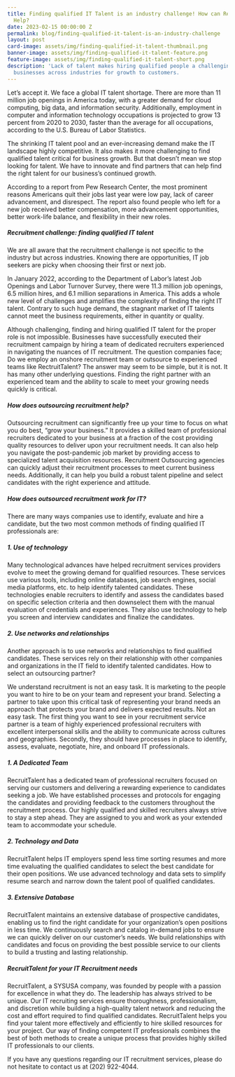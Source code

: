 ```yaml
---
title: Finding qualified IT Talent is an industry challenge! How can RecruitTalent
  Help?
date: 2023-02-15 00:00:00 Z
permalink: blog/finding-qualified-it-talent-is-an-industry-challenge
layout: post
card-image: assets/img/finding-qualified-it-talent-thumbnail.png
banner-image: assets/img/finding-qualified-it-talent-feature.png
feature-image: assets/img/finding-qualified-it-talent-short.png
description: 'Lack of talent makes hiring qualified people a challenging task for
  businesses across industries for growth to customers.                                      '
---
```


Let’s accept it. We face a global IT talent shortage. There are more than 11 million job openings in America today, with a greater demand for cloud computing, big data, and information security. Additionally, employment in computer and information technology occupations is projected to grow 13 percent from 2020 to 2030, faster than the average for all occupations, according to the U.S. Bureau of Labor Statistics.

The shrinking IT talent pool and an ever-increasing demand make the IT landscape highly competitive. It also makes it more challenging to find qualified talent critical for business growth. But that doesn’t mean we stop looking for talent. We have to innovate and find partners that can help find the right talent for our business’s continued growth.

According to a report from Pew Research Center, the most prominent reasons Americans quit their jobs last year were low pay, lack of career advancement, and disrespect. The report also found people who left for a new job received better compensation, more advancement opportunities, better work-life balance, and flexibility in their new roles.
##### Recruitment challenge: finding qualified IT talent

We are all aware that the recruitment challenge is not specific to the industry but across industries. Knowing there are opportunities, IT job seekers are picky when choosing their first or next job.

In January 2022, according to the Department of Labor’s latest Job Openings and Labor Turnover Survey, there were 11.3 million job openings, 6.5 million hires, and 6.1 million separations in America. This adds a whole new level of challenges and amplifies the complexity of finding the right IT talent. Contrary to such huge demand, the stagnant market of IT talents cannot meet the business requirements, either in quantity or quality.

Although challenging, finding and hiring qualified IT talent for the proper role is not impossible. Businesses have successfully executed their recruitment campaign by hiring a team of dedicated recruiters experienced in navigating the nuances of IT recruitment. The question companies face; Do we employ an onshore recruitment team or outsource to experienced teams like RectruitTalent? The answer may seem to be simple, but it is not. It has many other underlying questions. Finding the right partner with an experienced team and the ability to scale to meet your growing needs quickly is critical.
##### How does outsourcing recruitment help?

Outsourcing recruitment can significantly free up your time to focus on what you do best, “grow your business.” It provides a skilled team of professional recruiters dedicated to your business at a fraction of the cost providing quality resources to deliver upon your recruitment needs. It can also help you navigate the post-pandemic job market by providing access to specialized talent acquisition resources. Recruitment Outsourcing agencies can quickly adjust their recruitment processes to meet current business needs. Additionally, it can help you build a robust talent pipeline and select candidates with the right experience and attitude.
##### How does outsourced recruitment work for IT?

There are many ways companies use to identify, evaluate and hire a candidate, but the two most common methods of finding qualified IT professionals are:
##### 1. Use of technology

Many technological advances have helped recruitment services providers evolve to meet the growing demand for qualified resources. These services use various tools, including online databases, job search engines, social media platforms, etc. to help identify talented candidates. These technologies enable recruiters to identify and assess the candidates based on specific selection criteria and then downselect them with the manual evaluation of credentials and experiences. They also use technology to help you screen and interview candidates and finalize the candidates.
##### 2. Use networks and relationships

Another approach is to use networks and relationships to find qualified candidates. These services rely on their relationship with other companies and organizations in the IT field to identify talented candidates.
How to select an outsourcing partner?

We understand recruitment is not an easy task. It is marketing to the people you want to hire to be on your team and represent your brand. Selecting a partner to take upon this critical task of representing your brand needs an approach that protects your brand and delivers expected results. Not an easy task. The first thing you want to see in your recruitment service partner is a team of highly experienced professional recruiters with excellent interpersonal skills and the ability to communicate across cultures and geographies. Secondly, they should have processes in place to identify, assess, evaluate, negotiate, hire, and onboard IT professionals.

##### 1. A Dedicated Team

RecruitTalent has a dedicated team of professional recruiters focused on serving our customers and delivering a rewarding experience to candidates seeking a job. We have established processes and protocols for engaging the candidates and providing feedback to the customers throughout the recruitment process. Our highly qualified and skilled recruiters always strive to stay a step ahead. They are assigned to you and work as your extended team to accommodate your schedule.

##### 2. Technology and Data

RecruitTalent helps IT employers spend less time sorting resumes and more time evaluating the qualified candidates to select the best candidate for their open positions. We use advanced technology and data sets to simplify resume search and narrow down the talent pool of qualified candidates.

##### 3. Extensive Database

RecruitTalent maintains an extensive database of prospective candidates, enabling us to find the right candidate for your organization’s open positions in less time. We continuously search and catalog in-demand jobs to ensure we can quickly deliver on our customer’s needs. We build relationships with candidates and focus on providing the best possible service to our clients to build a trusting and lasting relationship.

##### RecruitTalent for your IT Recruitment needs

RecruitTalent, a SYSUSA company, was founded by people with a passion for excellence in what they do. The leadership has always strived to be unique. Our IT recruiting services ensure thoroughness, professionalism, and discretion while building a high-quality talent network and reducing the cost and effort required to find qualified candidates. RecruitTalent helps you find your talent more effectively and efficiently to hire skilled resources for your project. Our way of finding competent IT professionals combines the best of both methods to create a unique process that provides highly skilled IT professionals to our clients.

If you have any questions regarding our IT recruitment services, please do not hesitate to contact us at (202) 922-4044.


